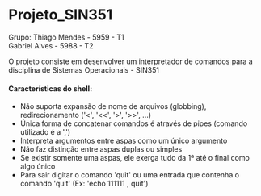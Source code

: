 # Projeto_SIN351

Grupo: Thiago Mendes - 5959 - T1  
       Gabriel Alves - 5988 - T2
       
       
       
O projeto consiste em desenvolver um interpretador de comandos para a disciplina de Sistemas Operacionais - SIN351

#### Características do shell:
* Não suporta expansão de nome de arquivos (globbing), redirecionamento ('<', '<<', '>', '>>', ...)
* Única forma de concatenar comandos é através de pipes (comando utilizado é a ',')
* Interpreta argumentos entre aspas como um único argumento
* Não faz distinção entre aspas duplas ou simples 
* Se existir somente uma aspas, ele exerga tudo da 1ª até o final como algo único
* Para sair digitar o comando 'quit' ou uma entrada que contenha o comando 'quit' (Ex: 'echo 111111 , quit')
